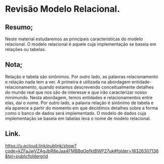 # Revisão Modelo Relacional.

## Resumo;
Neste material estudaremos as principais características do modelo relacional. O modelo relacional é aquele cuja implementação se baseia em relações ou tabelas.

## Nota;
Relação e tabela são sinônimos. Por outro lado, as palavras relacionamento e relação nada tem a ver. A primeira é utilizada na abordagem entidade-relacionamento, quando estamos descrevendo conceitualmente detalhes do mundo real que nos são de interesse e que irão caracterizar nosso minimundo. Nesta abordagem, temos entidades e relacionamentos entre elas, daí o nome. Por outro lado, a palavra relação é sinônimo de tabela e ela aparece a partir do momento em que decidimos detalhes sobre a forma como o banco de dados será implementado. O modelo de dados cuja implementação se baseia em tabelas leva o nome de modelo relacional.

## Link.
https://u.pcloud.link/publink/show?code=kZFaJwVZAgJbR8eJaa4FMBBqOpfktBWP27uk#folder=18326307136&tpl=publicfoldergrid